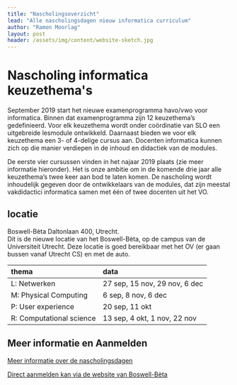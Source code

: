 ```yaml
---
title: "Nascholingsoverzicht"
lead: "Alle nascholingsdagen nieuw informatica curriculum"
author: "Ramon Moorlag"
layout: post
header: /assets/img/content/website-sketch.jpg
---
```



# Nascholing informatica keuzethema's

September 2019 start het nieuwe examenprogramma havo/vwo voor informatica. Binnen dat examenprogramma zijn 12 keuzethema’s gedefinieerd. Voor elk keuzethema wordt onder coördinatie van SLO een uitgebreide lesmodule ontwikkeld. Daarnaast bieden we voor elk keuzethema een 3- of 4-delige cursus aan. Docenten informatica kunnen zich op die manier verdiepen in de inhoud en didactiek van de modules.

De eerste vier cursussen vinden in het najaar 2019 plaats (zie meer informatie hieronder). Het is onze ambitie om in de komende drie jaar alle keuzethema’s twee keer aan bod te laten komen. De nascholing wordt inhoudelijk gegeven door de ontwikkelaars van de modules, dat zijn meestal vakdidactici informatica samen met één of twee docenten uit het VO.

## locatie
Boswell-Bèta
Daltonlaan 400,  Utrecht. <br>
Dit is de nieuwe locatie van het Boswell-Bèta, op de campus van de Universiteit Utrecht. Deze locatie is goed bereikbaar met het OV (er gaan bussen vanaf Utrecht CS) en met de auto.

| thema | data |
| :---  | :--- |
| L: Netwerken | 27 sep, 15 nov, 29 nov, 6 dec |
| M: Physical Computing | 6 sep, 8 nov, 6 dec |
| P: User experience    | 20 sep, 11 okt |
| R: Computational science | 13 sep, 4 okt, 1 nov, 22 nov |

## Meer informatie en Aanmelden
[Meer informatie over de nascholingsdagen](https://ieni.github.io/inf2019/)

[Direct aanmelden kan via de website van Boswell-Bèta](http://www.boswell-beta.nl/nascholing-informatica)
